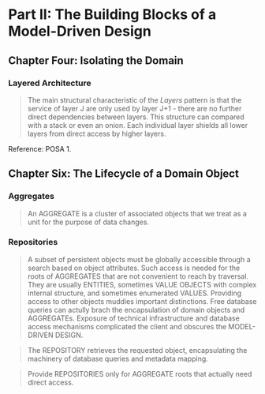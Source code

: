 # Part II: The Building Blocks of a Model-Driven Design
## Chapter Four: Isolating the Domain
### Layered Architecture

> The main structural characteristic of the *Layers* pattern is that the service of layer J are only used by layer J+1 - there are no further direct dependencies between layers. This structure can compared with a stack or even an onion. Each individual layer shields all lower layers from direct access by higher layers.

Reference: POSA 1.

## Chapter Six: The Lifecycle of a Domain Object
### Aggregates
> An AGGREGATE is a cluster of associated objects that we treat as a unit for the purpose of data changes.
### Repositories
> A subset of persistent objects must be globally accessible through a search based on object attributes. Such access is needed for the roots of AGGREGATES that are not convenient to reach by traversal. They are usually ENTITIES, sometimes VALUE OBJECTS with complex internal structure, and sometimes enumerated VALUES. Providing access to other objects muddies important distinctions. Free database queries can actully brach the encapsulation of domain objects and AGGREGATEs. Exposure of technical infrastructure and database access mechanisms complicated the client and obscures the MODEL-DRIVEN DESIGN.

> The REPOSITORY retrieves the requested object, encapsulating the machinery of database queries and metadata mapping.

> Provide REPOSITORIES only for AGGREGATE roots that actually need direct access.
